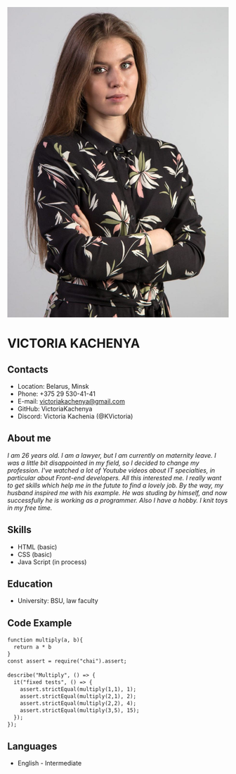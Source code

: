 ![photo](photo.jpg)

# VICTORIA KACHENYA

## Contacts

- Location: Belarus, Minsk
- Phone: +375 29 530-41-41
- E-mail: victoriakachenya@gmail.com
- GitHub: VictoriaKachenya
- Discord: Victoria Kachenia (@KVictoria)

## About me

_I am 26 years old. I am a lawyer, but I am currently on maternity leave. I was a little bit disappointed in my field, so I decided to change my profession. I've watched a lot of Youtube videos about IT specialties, in particular about Front-end developers. All this interested me. I really want to get skills which help me in the futute to find a lovely job. By the way, my husband inspired me with his example. He was studing by himself, and now successfully he is working as a programmer. Also I have a hobby. I knit toys in my free time._

## Skills

- HTML (basic)
- CSS (basic)
- Java Script (in process)

## Education

- University: BSU, law faculty

## Code Example

```
function multiply(a, b){
  return a * b
}
const assert = require("chai").assert;

describe("Multiply", () => {
  it("fixed tests", () => {
    assert.strictEqual(multiply(1,1), 1);
    assert.strictEqual(multiply(2,1), 2);
    assert.strictEqual(multiply(2,2), 4);
    assert.strictEqual(multiply(3,5), 15);
  });
});
```

## Languages

- English - Intermediate
